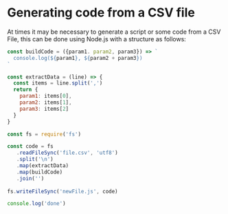 # Generating code from a CSV file

At times it may be necessary to generate a script or some code from a CSV File, this can be done using Node.js with a structure as follows:

```js
const buildCode = ({param1. param2, param3}) => `
  console.log(${param1}, ${param2 + param3})
`

const extractData = (line) => {
  const items = line.split(',')
  return {
    param1: items[0],
    param2: items[1],
    param3: items[2]
  }
}

const fs = require('fs')

const code = fs
   .readFileSync('file.csv', 'utf8')
   .split('\n')
   .map(extractData)
   .map(buildCode)
   .join('')
   
fs.writeFileSync('newFile.js', code)

console.log('done')
```
